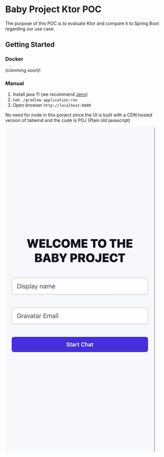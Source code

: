 # Baby Project Ktor POC
The purpose of this POC is to evaluate Ktor and compare it to Spring Boot regarding our use case.
## Getting Started
### Docker
(comming soon)!
### Manual
1. Install java 11 (we recommend [Jenv](https://www.jenv.be/))
1. run `./gradlew application:run`
1. Open browser `http://localhost:8080`

No need for node in this porject since the UI is built with a CDN hosted version of tailwind
and the code is POJ (Plain old javascript)

![](./assets/demo.gif)
